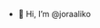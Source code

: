 - 👋 Hi, I’m @joraaliko

<!---
joraaliko/joraaliko is a ✨ special ✨ repository because its `README.md` (this file) appears on your GitHub profile.
You can click the Preview link to take a look at your changes.
--->
